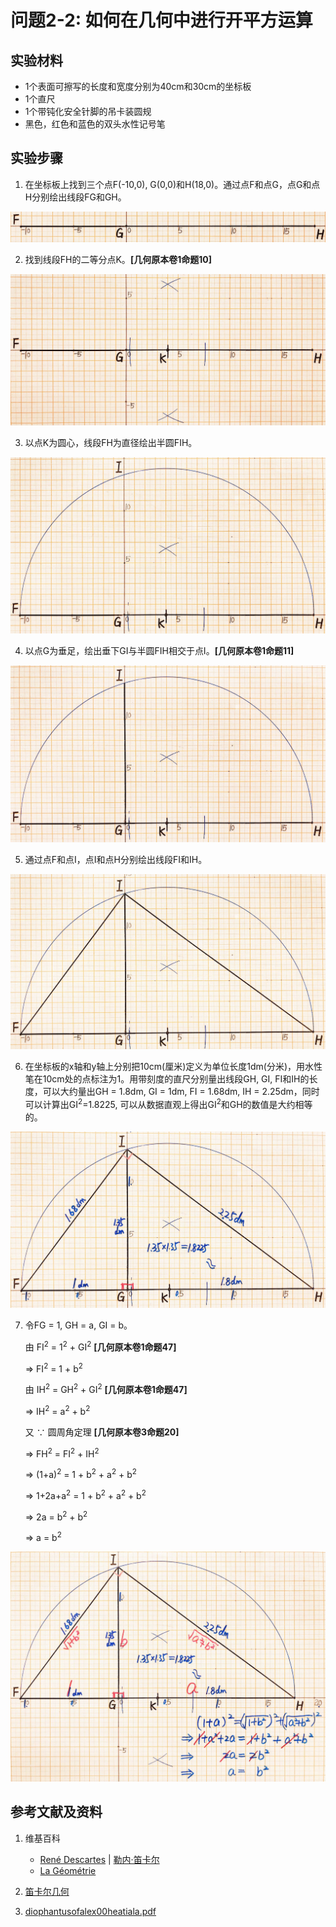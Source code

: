 # 问题2-2: 如何在几何中进行开平方运算

## 实验材料

- 1个表面可擦写的长度和宽度分别为40cm和30cm的坐标板
- 1个直尺
- 1个带钝化安全针脚的吊卡装圆规
- 黑色，红色和蓝色的双头水性记号笔

## 实验步骤

1. 在坐标板上找到三个点F(-10,0), G(0,0)和H(18,0)。通过点F和点G，点G和点H分别绘出线段FG和GH。

![](/images/函数和极限/笛卡尔的《几何》中典型的推演实验/章1/问题2-2/1a1.jpg)

2. 找到线段FH的二等分点K。**[几何原本卷1命题10]**

![](/images/函数和极限/笛卡尔的《几何》中典型的推演实验/章1/问题2-2/2a1.jpg)

3. 以点K为圆心，线段FH为直径绘出半圆FIH。

![](/images/函数和极限/笛卡尔的《几何》中典型的推演实验/章1/问题2-2/3a1.jpg)

4. 以点G为垂足，绘出垂下GI与半圆FIH相交于点I。**[几何原本卷1命题11]**

![](/images/函数和极限/笛卡尔的《几何》中典型的推演实验/章1/问题2-2/4a1.jpg)

5. 通过点F和点I，点I和点H分别绘出线段FI和IH。

![](/images/函数和极限/笛卡尔的《几何》中典型的推演实验/章1/问题2-2/5a1.jpg)

6. 在坐标板的x轴和y轴上分别把10cm(厘米)定义为单位长度1dm(分米)，用水性笔在10cm处的点标注为1。用带刻度的直尺分别量出线段GH, GI, FI和IH的长度，可以大约量出GH = 1.8dm, GI = 1dm, FI = 1.68dm, IH = 2.25dm，同时可以计算出GI<sup>2</sup>=1.8225, 可以从数据直观上得出GI<sup>2</sup>和GH的数值是大约相等的。

![](/images/函数和极限/笛卡尔的《几何》中典型的推演实验/章1/问题2-2/6a1.jpg)

7. 令FG = 1, GH = a, GI = b。 

	由 FI<sup>2</sup> = 1<sup>2</sup> + GI<sup>2</sup>  **[几何原本卷1命题47]**

	=> FI<sup>2</sup> = 1 + b<sup>2</sup>

	由 IH<sup>2</sup> = GH<sup>2</sup> + GI<sup>2</sup>  **[几何原本卷1命题47]**

	=> IH<sup>2</sup> = a<sup>2</sup> + b<sup>2</sup>

	又 ∵ 圆周角定理	**[几何原本卷3命题20]**

	=> FH<sup>2</sup> = FI<sup>2</sup> + IH<sup>2</sup>

	=> (1+a)<sup>2</sup> = 1 + b<sup>2</sup> + a<sup>2</sup> + b<sup>2</sup>

	=> 1+2a+a<sup>2</sup> = 1 + b<sup>2</sup> + a<sup>2</sup> + b<sup>2</sup>

	=> 2a = b<sup>2</sup> + b<sup>2</sup>

	=> a = b<sup>2</sup>

![](/images/函数和极限/笛卡尔的《几何》中典型的推演实验/章1/问题2-2/7a1.jpg)

## 参考文献及资料

1. 维基百科
	- [René Descartes](https://en.wikipedia.org/wiki/Ren%C3%A9_Descartes) | [勒内·笛卡尔](https://zh.wikipedia.org/wiki/勒内·笛卡尔) 
	- [La Géométrie](https://en.wikipedia.org/wiki/La_Géométrie)

2. [笛卡尔几何](https://chuangshi.qq.com/read/47785968/4) 
3. [diophantusofalex00heatiala.pdf](https://archive.org/download/diophantusofalex00heatiala/diophantusofalex00heatiala.pdf) 



